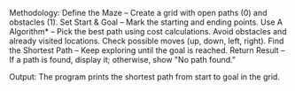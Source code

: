 Methodology:
Define the Maze – Create a grid with open paths (0) and obstacles (1).
Set Start & Goal – Mark the starting and ending points.
Use A Algorithm* –
Pick the best path using cost calculations.
Avoid obstacles and already visited locations.
Check possible moves (up, down, left, right).
Find the Shortest Path – Keep exploring until the goal is reached.
Return Result – If a path is found, display it; otherwise, show "No path found."

Output:
The program prints the shortest path from start to goal in the grid.
